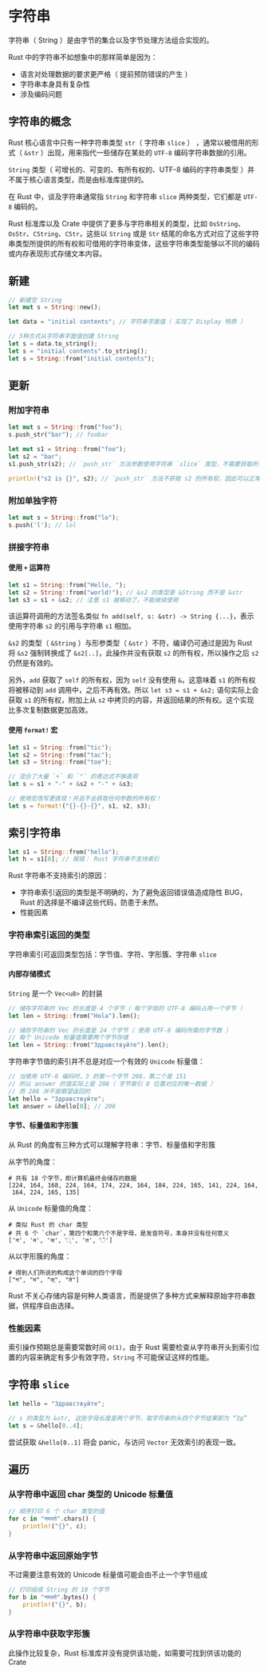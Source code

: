 # 字符串

字符串（ String ）是由字节的集合以及字节处理方法组合实现的。

Rust 中的字符串不如想象中的那样简单是因为：

- 语言对处理数据的要求更严格（ 提前预防错误的产生 ）
- 字符串本身具有复杂性
- 涉及编码问题

## 字符串的概念

Rust 核心语言中只有一种字符串类型 `str`（ 字符串 `slice` ） ，通常以被借用的形式（ `&str` ）出现，用来指代一些储存在某处的 `UTF-8` 编码字符串数据的引用。

`String` 类型（ 可增长的、可变的、有所有权的、UTF-8 编码的字符串类型 ）并不属于核心语言类型，而是由标准库提供的。

在 Rust 中，谈及字符串通常指 `String` 和字符串 `slice` 两种类型，它们都是 `UTF-8` 编码的。

Rust 标准库以及 Crate 中提供了更多与字符串相关的类型，比如 `OsString`、`OsStr`、`CString`、`CStr`，这些以 `String` 或是 `Str` 结尾的命名方式对应了这些字符串类型所提供的所有权和可借用的字符串变体，这些字符串类型能够以不同的编码或内存表现形式存储文本内容。

## 新建

```rust
// 新建空 String
let mut s = String::new();

let data = "initial contents"; // 字符串字面值（ 实现了 Display 特质 ）

// 3种方式从字符串字面值创建 String
let s = data.to_string();
let s = "initial contents".to_string();
let s = String::from("initial contents");
```

## 更新

### 附加字符串

```rust
let mut s = String::from("foo");
s.push_str("bar"); // foobar
```

```rust
let mut s1 = String::from("foo");
let s2 = "bar";
s1.push_str(s2); // `push_str` 方法参数使用字符串 `slice` 类型，不需要获取所有权

println!("s2 is {}", s2); // `push_str` 方法不获取 s2 的所有权，因此可以正常执行打印
```

### 附加单独字符

```rust
let mut s = String::from("lo");
s.push('l'); // lol
```

### 拼接字符串

#### 使用 `+` 运算符

```rust
let s1 = String::from("Hello, ");
let s2 = String::from("world!"); // &s2 的类型是 &String 而不是 &str
let s3 = s1 + &s2; // 注意 s1 被移动了，不能继续使用
```

该运算符调用的方法签名类似 `fn add(self, s: &str) -> String {...}`，表示使用字符串 `s2` 的引用与字符串 `s1` 相加。

`&s2` 的类型（ `&String` ）与形参类型（ `&str` ）不符，编译仍可通过是因为 Rust 将 `&s2` 强制转换成了 `&s2[..]`，此操作并没有获取 `s2` 的所有权，所以操作之后 `s2` 仍然是有效的。

另外，`add` 获取了 `self` 的所有权，因为 `self` 没有使用 `&`，这意味着 `s1` 的所有权将被移动到 `add` 调用中，之后不再有效。所以 `let s3 = s1 + &s2;` 语句实际上会获取 `s1` 的所有权，附加上从 `s2` 中拷贝的内容，并返回结果的所有权。这个实现比多次复制数据更加高效。

#### 使用 `format!` 宏

```rust
let s1 = String::from("tic");
let s2 = String::from("tac");
let s3 = String::from("toe");

// 混合了大量 `+` 和 `"` 的表达式不够直观
let s = s1 + "-" + &s2 + "-" + &s3;

// 使用宏改写更直观！并且不会获取任何参数的所有权！
let s = format!("{}-{}-{}", s1, s2, s3);
```

## 索引字符串

```rust
let s1 = String::from("hello");
let h = s1[0]; // 报错： Rust 字符串不支持索引
```

Rust 字符串不支持索引的原因：

- 字符串索引返回的类型是不明确的，为了避免返回错误值造成隐性 BUG，Rust 的选择是不编译这些代码，防患于未然。
- 性能因素

### 字符串索引返回的类型

字符串索引可返回类型包括：字节值、字符、字形簇、字符串 `slice`

#### 内部存储模式

`String` 是一个 `Vec<u8>` 的封装

```rust
// 储存字符串的 Vec 的长度是 4 个字节（ 每个字母的 UTF-8 编码占用一个字节 ）
let len = String::from("Hola").len();

// 储存字符串的 Vec 的长度是 24 个字节（ 使用 UTF-8 编码所需的字节数 ）
// 每个 Unicode 标量值需要两个字节存储
let len = String::from("Здравствуйте").len();
```

字符串字节值的索引并不总是对应一个有效的 `Unicode` 标量值：

```rust
// 当使用 UTF-8 编码时，З 的第一个字节 208，第二个是 151
// 所以 answer 的值实际上是 208（ 字节索引 0 位置对应的唯一数据 ）
// 而 208 并不是期望返回的
let hello = "Здравствуйте";
let answer = &hello[0]; // 208
```

#### 字节、标量值和字形簇

从 Rust 的角度有三种方式可以理解字符串：字节、标量值和字形簇

从字节的角度：

```shell
# 共有 18 个字节，即计算机最终会储存的数据
[224, 164, 168, 224, 164, 174, 224, 164, 184, 224, 165, 141, 224, 164,
 164, 224, 165, 135]
```

从 `Unicode` 标量值的角度：

```shell
# 类似 Rust 的 char 类型
# 共 6 个 `char`，第四个和第六个不是字母，是发音符号，本身并没有任何意义
['न', 'म', 'स', '्', 'त', 'े']
```

从以字形簇的角度：

```shell
# 得到人们所说的构成这个单词的四个字母
["न", "म", "स्", "ते"]
```

Rust 不关心存储内容是何种人类语言，而是提供了多种方式来解释原始字符串数据，供程序自由选择。

### 性能因素

索引操作预期总是需要常数时间 `O(1)`，由于 Rust 需要检查从字符串开头到索引位置的内容来确定有多少有效字符，`String` 不可能保证这样的性能。

## 字符串 `slice`

```rust
let hello = "Здравствуйте";

// s 的类型为 &str, 这些字母长度是两个字节，取字符串的头四个字节结果即为 “Зд”
let s = &hello[0..4];
```

尝试获取  `&hello[0..1]` 将会 panic，与访问 `Vector` 无效索引的表现一致。

## 遍历

### 从字符串中返回 char 类型的  Unicode 标量值

```rust
// 顺序打印 6 个 char 类型的值
for c in "नमस्ते".chars() {
    println!("{}", c);
}
```

### 从字符串中返回原始字节

不过需要注意有效的 Unicode 标量值可能会由不止一个字节组成

```rust
// 打印组成 String 的 18 个字节
for b in "नमस्ते".bytes() {
    println!("{}", b);
}
```

### 从字符串中获取字形簇

此操作比较复杂，Rust 标准库并没有提供该功能，如需要可找到供该功能的 Crate

